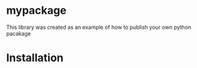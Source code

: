 # mypackage
This library was created as an example of how to publish your own python pacakage

# Installation

